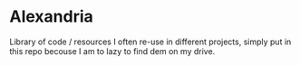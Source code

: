 Alexandria
==========

Library of code / resources I often re-use in different projects, simply put in this repo becouse I am to lazy to find dem on my
drive.
